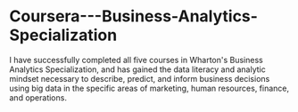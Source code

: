 # Coursera---Business-Analytics-Specialization
I have successfully completed all five courses in Wharton's Business Analytics Specialization, and has gained the data literacy and analytic mindset necessary to describe, predict, and inform business decisions using big data in the specific areas of marketing, human resources, finance, and operations.
